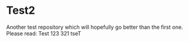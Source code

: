 # Test2
Another test repository which will hopefully go better than the first one.
Please read: Test 123 321 tseT
